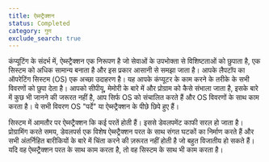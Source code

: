 ```yaml
---
title: ऐब्स्ट्रैक्शन
status: Completed
category: गुण
exclude_search: true
---
```


कंप्यूटिंग के संदर्भ में, ऐब्स्ट्रैक्शन एक निरूपण है जो सेवाओं के उपभोक्ता से विशिष्टताओं को छुपाता है, एक सिस्टम को अधिक सामान्य बनाता है और इस प्रकार आसानी से समझा जाता है। आपके लैपटॉप का ऑपरेटिंग सिस्टम (OS) एक अच्छा उदाहरण है। यह आपके कंप्यूटर के काम करने के तरीके के सभी विवरणों को छुपा देता है। आपको सीपीयू, मेमोरी के बारे में और प्रोग्राम को कैसे संभाला जाता है, इसके बारे में कुछ भी जानने की जरूरत नहीं है, आप सिर्फ OS को संचालित करते हैं और OS विवरणों के साथ काम करता है। ये सभी विवरण OS "पर्दे" या ऐब्स्ट्रैक्शन के पीछे छिपे हुए हैं।

सिस्टम में आमतौर पर ऐब्स्ट्रैक्शन कि कई परतें होती हैं। इससे डेवलपमेंट काफी सरल हो जाता है। प्रोग्रामिंग करते समय, डेवलपर्स एक विशेष ऐब्स्ट्रैक्शन परत के साथ संगत घटकों का निर्माण करते हैं और सभी अंतर्निहित बारीकियों के बारे में चिंता करने की ज़रूरत नहीं होती है जो बहुत विजातीय हो सकते हैं। यदि वह ऐब्स्ट्रैक्शन परत के साथ काम करता है, तो वह सिस्टम के साथ भी काम करता है।

